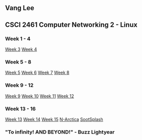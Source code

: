 ## Vang Lee

## CSCI 2461 Computer Networking 2 - Linux

### Week 1 - 4
[Week 3](https://github.com/taimaishuze/Week3Lab)
[Week 4](https://github.com/taimaishuze/Week4Lab)

### Week 5 - 8
[Week 5]()
[Week 6](https://github.com/taimaishuze/Week6Lab)
[Week 7](https://github.com/taimaishuze/Week7Lab)
[Week 8](https://github.com/taimaishuze/Week8Lab/blob/master/Review.sh)

### Week 9 - 12
[Week 9]()
[Week 10]()
[Week 11](https://github.com/taimaishuze/Week11Lab)
[Week 12](https://github.com/taimaishuze/Week12Lab)

### Week 13 - 16
[Week 13](https://github.com/taimaishuze/Week13Lab)
[Week 14](https://github.com/taimaishuze/Week14Lab)
[Week 15](https://github.com/taimaishuze/Week15Lab/tree/master)
[N-Arctica](https://github.com/taimaishuze/N-Arctica-Web-Server)
[SootSplash](https://github.com/taimaishuze/sootsplash.html)

### "To infinity!  AND BEYOND!" - Buzz Lightyear
